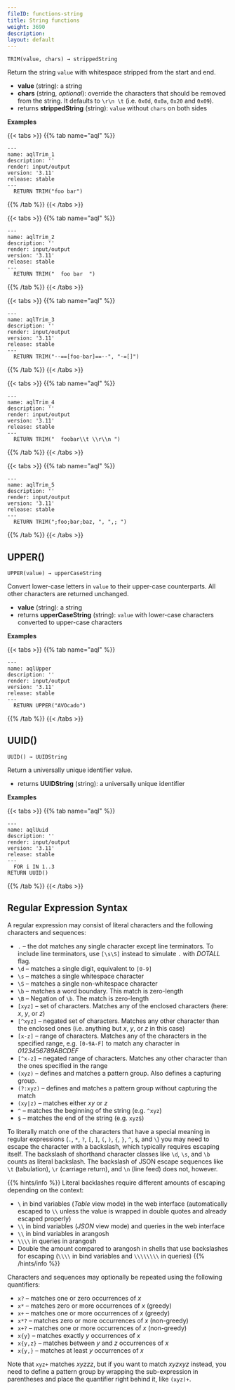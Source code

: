 ```yaml
---
fileID: functions-string
title: String functions
weight: 3690
description: 
layout: default
---
```

`TRIM(value, chars) → strippedString`

Return the string `value` with whitespace stripped from the start and end.

- **value** (string): a string
- **chars** (string, *optional*): override the characters that should
  be removed from the string. It defaults to `\r\n \t` (i.e. `0x0d`, `0x0a`,
  `0x20` and `0x09`).
- returns **strippedString** (string): `value` without `chars` on both sides

**Examples**


 {{< tabs >}}
{{% tab name="aql" %}}
```aql
---
name: aqlTrim_1
description: ''
render: input/output
version: '3.11'
release: stable
---
  RETURN TRIM("foo bar")
```
{{% /tab %}}
{{< /tabs >}}






 {{< tabs >}}
{{% tab name="aql" %}}
```aql
---
name: aqlTrim_2
description: ''
render: input/output
version: '3.11'
release: stable
---
  RETURN TRIM("  foo bar  ")
```
{{% /tab %}}
{{< /tabs >}}






 {{< tabs >}}
{{% tab name="aql" %}}
```aql
---
name: aqlTrim_3
description: ''
render: input/output
version: '3.11'
release: stable
---
  RETURN TRIM("--==[foo-bar]==--", "-=[]")
```
{{% /tab %}}
{{< /tabs >}}






 {{< tabs >}}
{{% tab name="aql" %}}
```aql
---
name: aqlTrim_4
description: ''
render: input/output
version: '3.11'
release: stable
---
  RETURN TRIM("  foobar\\t \\r\\n ")
```
{{% /tab %}}
{{< /tabs >}}






 {{< tabs >}}
{{% tab name="aql" %}}
```aql
---
name: aqlTrim_5
description: ''
render: input/output
version: '3.11'
release: stable
---
  RETURN TRIM(";foo;bar;baz, ", ",; ")
```
{{% /tab %}}
{{< /tabs >}}





## UPPER()

`UPPER(value) → upperCaseString`

Convert lower-case letters in `value` to their upper-case counterparts.
All other characters are returned unchanged.

- **value** (string): a string
- returns **upperCaseString** (string): `value` with lower-case characters converted
  to upper-case characters

**Examples**


 {{< tabs >}}
{{% tab name="aql" %}}
```aql
---
name: aqlUpper
description: ''
render: input/output
version: '3.11'
release: stable
---
  RETURN UPPER("AVOcado")
```
{{% /tab %}}
{{< /tabs >}}





## UUID()

`UUID() → UUIDString`

Return a universally unique identifier value.

- returns **UUIDString** (string): a universally unique identifier

**Examples**


 {{< tabs >}}
{{% tab name="aql" %}}
```aql
---
name: aqlUuid
description: ''
render: input/output
version: '3.11'
release: stable
---
  FOR i IN 1..3
RETURN UUID()
```
{{% /tab %}}
{{< /tabs >}}





## Regular Expression Syntax

A regular expression may consist of literal characters and the following 
characters and sequences:

- `.` – the dot matches any single character except line terminators.
  To include line terminators, use `[\s\S]` instead to simulate `.` with *DOTALL* flag.
- `\d` – matches a single digit, equivalent to `[0-9]`
- `\s` – matches a single whitespace character
- `\S` – matches a single non-whitespace character
- `\b` – matches a word boundary. This match is zero-length
- `\B` – Negation of `\b`. The match is zero-length
- `[xyz]` – set of characters. Matches any of the enclosed characters
  (here: *x*, *y*, or *z*)
- `[^xyz]` – negated set of characters. Matches any other character than the
  enclosed ones (i.e. anything but *x*, *y*, or *z* in this case)
- `[x-z]` – range of characters. Matches any of the characters in the 
  specified range, e.g. `[0-9A-F]` to match any character in
  *0123456789ABCDEF*
- `[^x-z]` – negated range of characters. Matches any other character than the
  ones specified in the range
- `(xyz)` – defines and matches a pattern group. Also defines a capturing group.
- `(?:xyz)` – defines and matches a pattern group without capturing the match
- `(xy|z)` – matches either *xy* or *z*
- `^` – matches the beginning of the string (e.g. `^xyz`)
- `$` – matches the end of the string (e.g. `xyz$`)

To literally match one of the characters that have a special meaning in regular
expressions (`.`, `*`, `?`, `[`, `]`, `(`, `)`, `{`, `}`, `^`, `$`, and `\`)
you may need to escape the character with a backslash, which typically requires
escaping itself. The backslash of shorthand character classes like `\d`, `\s`,
and `\b` counts as literal backslash. The backslash of JSON escape sequences
like `\t` (tabulation), `\r` (carriage return), and `\n` (line feed) does not,
however.

{{% hints/info %}}
Literal backlashes require different amounts of escaping depending on the
context:
- `\` in bind variables (_Table_ view mode) in the web interface (automatically
  escaped to `\\` unless the value is wrapped in double quotes and already
  escaped properly)
- `\\` in bind variables (_JSON_ view mode) and queries in the web interface
- `\\` in bind variables in arangosh
- `\\\\` in queries in arangosh
- Double the amount compared to arangosh in shells that use backslashes for
escaping (`\\\\` in bind variables and `\\\\\\\\` in queries)
{{% /hints/info %}}

Characters and sequences may optionally be repeated using the following
quantifiers:

- `x?` – matches one or zero occurrences of *x*
- `x*` – matches zero or more occurrences of *x* (greedy)
- `x+` – matches one or more occurrences of *x* (greedy)
- `x*?` – matches zero or more occurrences of *x* (non-greedy)
- `x+?` – matches one or more occurrences of *x* (non-greedy)
- `x{y}` – matches exactly *y* occurrences of *x*
- `x{y,z}` – matches between *y* and *z* occurrences of *x*
- `x{y,}` – matches at least *y* occurrences of *x*

Note that `xyz+` matches *xyzzz*, but if you want to match *xyzxyz* instead,
you need to define a pattern group by wrapping the sub-expression in parentheses
and place the quantifier right behind it, like `(xyz)+`.
